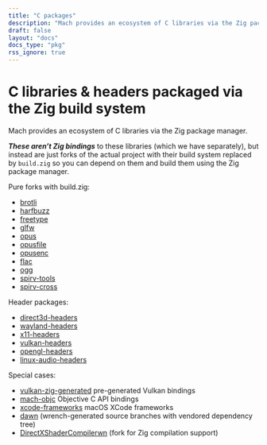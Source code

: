 ```yaml
---
title: "C packages"
description: "Mach provides an ecosystem of C libraries via the Zig package manager. These aren't Zig bindings, but rather just projects built using build.zig"
draft: false
layout: "docs"
docs_type: "pkg"
rss_ignore: true
---
```


# C libraries & headers packaged via the Zig build system

Mach provides an ecosystem of C libraries via the Zig package manager.

**_These aren’t Zig bindings_** to these libraries (which we have separately), but instead are just forks of the actual project with their build system replaced by `build.zig` so you can depend on them and build them using the Zig package manager.

Pure forks with build.zig:

* [brotli](https://github.com/hexops/brotli)
* [harfbuzz](https://github.com/hexops/harfbuzz)
* [freetype](https://github.com/hexops/freetype)
* [glfw](https://github.com/hexops/glfw)
* [opus](https://github.com/hexops/opus)
* [opusfile](https://github.com/hexops/opusfile)
* [opusenc](https://github.com/hexops/opusenc)
* [flac](https://github.com/hexops/flac)
* [ogg](https://github.com/hexops/ogg)
* [spirv-tools](https://github.com/hexops/spirv-tools)
* [spirv-cross](https://github.com/hexops/spirv-cross)

Header packages:

* [direct3d-headers](https://github.com/hexops/direct3d-headers)
* [wayland-headers](https://github.com/hexops/wayland-headers)
* [x11-headers](https://github.com/hexops/x11-headers)
* [vulkan-headers](https://github.com/hexops/vulkan-headers)
* [opengl-headers](https://github.com/hexops/opengl-headers)
* [linux-audio-headers](https://github.com/hexops/linux-audio-headers)

Special cases:

* [vulkan-zig-generated](https://github.com/hexops/vulkan-zig-generated) pre-generated Vulkan bindings
* [mach-objc](https://github.com/hexops/mach-objc) Objective C API bindings
* [xcode-frameworks](https://github.com/hexops/xcode-frameworks) macOS XCode frameworks
* [dawn](https://github.com/hexops/dawn) (wrench-generated source branches with vendored dependency tree)
* [DirectXShaderCompilerwn](https://github.com/hexops/DirectXShaderCompiler) (fork for Zig compilation support)

